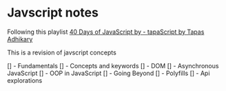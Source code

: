 # Javscript notes

Following this playlist [40 Days of JavaScript by - tapaScript by Tapas Adhikary]("https://www.youtube.com/watch?v=_CDnddrVMyo)

This is a revision of javscript concepts

[] - Fundamentals
[] - Concepts and keywords
[] - DOM
[] - Asynchronous JavaScript
[] - OOP in JavaScript
[] - Going Beyond
[] - Polyfills
[] - Api explorations

